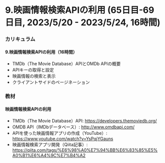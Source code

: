 # 9.映画情報検索APIの利用 (65日目-69日目, 2023/5/20 - 2023/5/24, 16時間)

### カリキュラム
#### 9.映画情報検索APIの利用（16時間）
- TMDb（The Movie Database）APIとOMDb APIの概要
- APIキーの取得と設定
- 映画情報の検索と表示
- クライアントサイドのページネーション


### 教材
#### 映画情報検索APIの利用
- TMDb（The Movie Database）API: https://developers.themoviedb.org/
- OMDB API（IMDbデータベース）: http://www.omdbapi.com/
- APIを使った映画情報アプリの作成（YouTube）: https://www.youtube.com/watch?v=YsPqjYGauns
- 映画情報検索アプリ開発（Qiita記事）: https://qiita.com/tags/%E6%98%A0%E7%94%BB%E6%83%85%E5%A0%B1%E6%A4%9C%E7%B4%A2